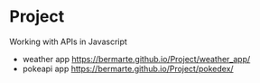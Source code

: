 # Project
Working with APIs in Javascript
- weather app https://bermarte.github.io/Project/weather_app/
- pokeapi app https://bermarte.github.io/Project/pokedex/

